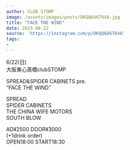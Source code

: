 ```yaml
---
author: CLUB STOMP
image: /assets/images/posts/DKQQ6b6T6VA.jpg
title: "FACE THE WIND"
date: 2025-06-22
source: 'https://instagram.com/p/DKQQ6b6T6VA'
tags:
- 
---
```

6/22(日)<br>
大阪東心斎橋clubSTOMP

SPREAD&SPIDER CABINETS pre.<br>
“FACE THE WIND”

SPREAD<br>
SPIDER CABINETS<br>
THE CHINA WIFE MOTORS<br>
SOUTH BLOW

AD¥2500 DOOR¥3000<br>
(+1drink order)<br>
OPEN18:00 START18:30